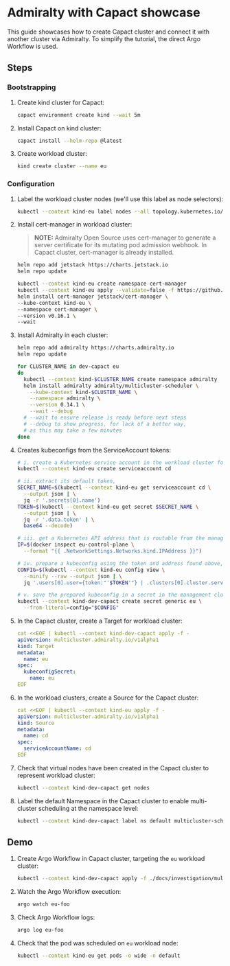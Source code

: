 # Admiralty with Capact showcase

This guide showcases how to create Capact cluster and connect it with another cluster via Admiralty. To simplify the tutorial, the direct Argo Workflow is used.

## Steps

### Bootstrapping

1. Create kind cluster for Capact:

    ```bash
    capact environment create kind --wait 5m
    ```

2. Install Capact on kind cluster:

    ```bash
    capact install --helm-repo @latest
    ```

3. Create workload cluster:

    ```bash
    kind create cluster --name eu
    ```

### Configuration

1. Label the workload cluster nodes (we'll use this label as node selectors):

    ```bash
    kubectl --context kind-eu label nodes --all topology.kubernetes.io/region=eu
    ```

2. Install cert-manager in workload cluster:

   > **NOTE:** Admiralty Open Source uses cert-manager to generate a server certificate for its mutating pod admission webhook. In Capact cluster, cert-manager is already installed.

    ```bash
    helm repo add jetstack https://charts.jetstack.io
    helm repo update
    
    kubectl --context kind-eu create namespace cert-manager
    kubectl --context kind-eu apply --validate=false -f https://github.com/jetstack/cert-manager/releases/download/v0.16.1/cert-manager.crds.yaml
    helm install cert-manager jetstack/cert-manager \
    --kube-context kind-eu \
    --namespace cert-manager \
    --version v0.16.1 \
    --wait
    ```
3. Install Admiralty in each cluster:

    ```bash
    helm repo add admiralty https://charts.admiralty.io
    helm repo update
    
    for CLUSTER_NAME in dev-capact eu
    do
      kubectl --context kind-$CLUSTER_NAME create namespace admiralty
      helm install admiralty admiralty/multicluster-scheduler \
        --kube-context kind-$CLUSTER_NAME \
        --namespace admiralty \
        --version 0.14.1 \
        --wait --debug
      # --wait to ensure release is ready before next steps
      # --debug to show progress, for lack of a better way,
      # as this may take a few minutes
    done
    ```

4. Creates kubeconfigs from the ServiceAccount tokens:

    ```bash
    # i. create a Kubernetes service account in the workload cluster for the management cluster,
    kubectl --context kind-eu create serviceaccount cd
    
    # ii. extract its default token,
    SECRET_NAME=$(kubectl --context kind-eu get serviceaccount cd \
      --output json | \
      jq -r '.secrets[0].name')
    TOKEN=$(kubectl --context kind-eu get secret $SECRET_NAME \
      --output json | \
      jq -r '.data.token' | \
      base64 --decode)
    
    # iii. get a Kubernetes API address that is routable from the management cluster—here, the IP address of the kind workload cluster's only (master) node container in your machine's shared Docker network,
    IP=$(docker inspect eu-control-plane \
      --format "{{ .NetworkSettings.Networks.kind.IPAddress }}")
    
    # iv. prepare a kubeconfig using the token and address found above, and the server certificate from your kubeconfig (luckily also valid for this address, not just the address in your kubeconfig),
    CONFIG=$(kubectl --context kind-eu config view \
      --minify --raw --output json | \
      jq '.users[0].user={token:"'$TOKEN'"} | .clusters[0].cluster.server="https://'$IP':6443"')
    
    # v. save the prepared kubeconfig in a secret in the management cluster:
    kubectl --context kind-dev-capact create secret generic eu \
      --from-literal=config="$CONFIG"
    ```

5. In the Capact cluster, create a Target for workload cluster:

    ```yaml
    cat <<EOF | kubectl --context kind-dev-capact apply -f -
    apiVersion: multicluster.admiralty.io/v1alpha1
    kind: Target
    metadata:
      name: eu
    spec:
      kubeconfigSecret:
        name: eu
    EOF
    ```

7. In the workload clusters, create a Source for the Capact cluster:

     ```yaml
     cat <<EOF | kubectl --context kind-eu apply -f -
     apiVersion: multicluster.admiralty.io/v1alpha1
     kind: Source
     metadata:
       name: cd
     spec:
       serviceAccountName: cd
     EOF
     ```

8. Check that virtual nodes have been created in the Capact cluster to represent workload cluster:

    ```bash
    kubectl --context kind-dev-capact get nodes
    ```

9. Label the default Namespace in the Capact cluster to enable multi-cluster scheduling at the namespace level:

    ```bash
    kubectl --context kind-dev-capact label ns default multicluster-scheduler=enabled
    ```

## Demo

1. Create Argo Workflow in Capact cluster, targeting the `eu` workload cluster:

   ```bash
   kubectl --context kind-dev-capact apply -f ./docs/investigation/multi-cluster/assets/eu-foo.yaml
   ```

3. Watch the Argo Workflow execution:

    ```bash
    argo watch eu-foo
    ```

4. Check Argo Workflow logs:

    ```bash
    argo log eu-foo
    ```

5. Check that the pod was scheduled on `eu` workload node:

    ```bash
    kubectl --context kind-eu get pods -o wide -n default
    ```


